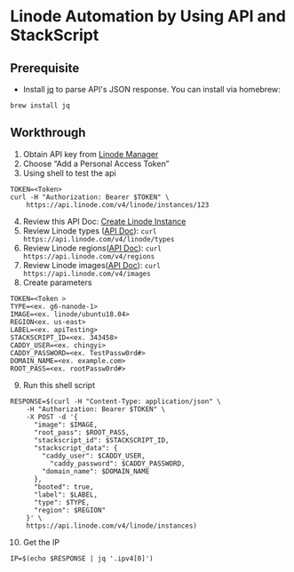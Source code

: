 # Linode Automation by Using API and StackScript

## Prerequisite
* Install [jq](https://stedolan.github.io/jq/) to parse API's JSON response.
You can install via homebrew:

`brew install jq`

## Workthrough
1. Obtain API key from [Linode Manager](https://cloud.linode.com/profile/tokens)
2. Choose “Add a Personal Access Token”
3. Using shell to test the api
```
TOKEN=<Token>
curl -H "Authorization: Bearer $TOKEN" \
    https://api.linode.com/v4/linode/instances/123
```
4. Review this API Doc: [Create Linode Instance](https://developers.linode.com/api/v4#operation/createLinodeInstance)
5. Review Linode types ([API Doc](https://developers.linode.com/api/v4#operation/getLinodeTypes)): 
`curl https://api.linode.com/v4/linode/types`
6. Review Linode regions([API Doc](https://developers.linode.com/api/v4#tag/Regions)):
`curl https://api.linode.com/v4/regions`
7. Review Linode images([API Doc](https://developers.linode.com/api/v4#operation/getImages)):
`curl https://api.linode.com/v4/images`
8. Create parameters
```
TOKEN=<Token >
TYPE=<ex. g6-nanode-1>
IMAGE=<ex. linode/ubuntu18.04>
REGION<ex. us-east>
LABEL=<ex. apiTesting>
STACKSCRIPT_ID=<ex. 343458>
CADDY_USER=<ex. chingyi>
CADDY_PASSWORD=<ex. TestPassw0rd#>
DOMAIN_NAME=<ex. example.com>
ROOT_PASS=<ex. rootPassw0rd#>
```
9. Run this shell script
```
RESPONSE=$(curl -H "Content-Type: application/json" \
    -H "Authorization: Bearer $TOKEN" \
    -X POST -d '{
      "image": $IMAGE,
      "root_pass": $ROOT_PASS,
      "stackscript_id": $STACKSCRIPT_ID,
      "stackscript_data": {
        "caddy_user": $CADDY_USER,
		  "caddy_password": $CADDY_PASSWORD,
        "domain_name": $DOMAIN_NAME
      },
      "booted": true,
      "label": $LABEL,
      "type": $TYPE,
      "region": $REGION"
    }' \
    https://api.linode.com/v4/linode/instances)
```
10. Get the IP

`IP=$(echo $RESPONSE | jq '.ipv4[0]')`
